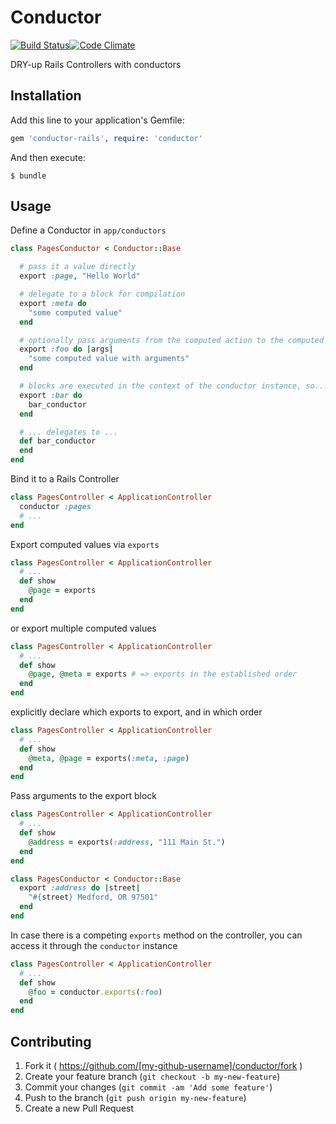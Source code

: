 # Conductor
[![Build Status](https://travis-ci.org/acuppy/conductor.svg?branch=master)](https://travis-ci.org/acuppy/conductor)[![Code Climate](https://codeclimate.com/github/acuppy/conductor/badges/gpa.svg)](https://codeclimate.com/github/acuppy/conductor)

DRY-up Rails Controllers with conductors

## Installation

Add this line to your application's Gemfile:

```ruby
gem 'conductor-rails', require: 'conductor'
```

And then execute:

```
$ bundle
```

## Usage

Define a Conductor in `app/conductors`

```ruby
class PagesConductor < Conductor::Base

  # pass it a value directly
  export :page, "Hello World"

  # delegate to a block for compilation
  export :meta do
    "some computed value"
  end

  # optionally pass arguments from the computed action to the computed value
  export :foo do |args|
    "some computed value with arguments"
  end

  # blocks are executed in the context of the conductor instance, so...
  export :bar do
    bar_conductor
  end

  # ... delegates to ...
  def bar_conductor
  end
end
```

Bind it to a Rails Controller

```ruby
class PagesController < ApplicationController
  conductor :pages
  # ...
end
```

Export computed values via `exports`
```ruby
class PagesController < ApplicationController
  # ...
  def show
    @page = exports
  end
end
```
or export multiple computed values

```ruby
class PagesController < ApplicationController
  # ...
  def show
    @page, @meta = exports # => exports in the established order
  end
end
```
explicitly declare which exports to export, and in which order
```ruby
class PagesController < ApplicationController
  # ...
  def show
    @meta, @page = exports(:meta, :page)
  end
end
```
Pass arguments to the export block
```ruby
class PagesController < ApplicationController
  # ...
  def show
    @address = exports(:address, "111 Main St.")
  end
end

class PagesConductor < Conductor::Base
  export :address do |street|
    "#{street} Medford, OR 97501"
  end
end
```

In case there is a competing `exports` method on the controller, you can access it through
the `conductor` instance

```ruby
class PagesController < ApplicationController
  # ...
  def show
    @foo = conductor.exports(:foo)
  end
end
```

## Contributing

1. Fork it ( https://github.com/[my-github-username]/conductor/fork )
2. Create your feature branch (`git checkout -b my-new-feature`)
3. Commit your changes (`git commit -am 'Add some feature'`)
4. Push to the branch (`git push origin my-new-feature`)
5. Create a new Pull Request
